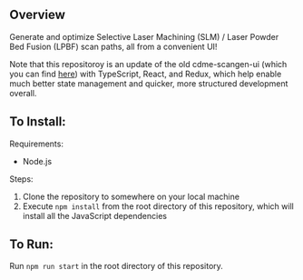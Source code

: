 ## Overview
Generate and optimize Selective Laser Machining (SLM) / Laser Powder Bed Fusion (LPBF) scan paths, all from a convenient UI!

Note that this repositoroy is an update of the old cdme-scangen-ui (which you can find [here](https://github.com/osu-cdme/cdme-scangen-ui-archive)) with TypeScript, React, and Redux, which help enable much better state management and quicker, more structured development overall.

## To Install:
Requirements:
- Node.js

Steps:
1. Clone the repository to somewhere on your local machine
2. Execute `npm install` from the root directory of this repository, which will install all the JavaScript dependencies

## To Run:
Run `npm run start` in the root directory of this repository. 
